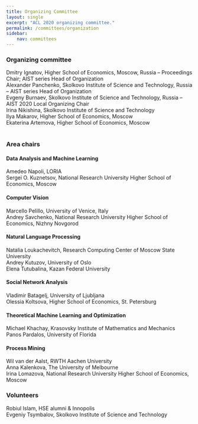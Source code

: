 ```yaml
---
title: Organizing Committee
layout: single
excerpt: "ACL 2020 organizing committee."
permalink: /committees/organization
sidebar: 
    nav: committees 
---
```


<h3>Organizing committee</h3>
Dmitry Ignatov, Higher School of Economics, Moscow, Russia &ndash; Proceedings Chair; AIST series Head of Organization<br/>
Alexander Panchenko, Skolkovo Institute of Science and Technology, Russia &ndash; AIST series Head of Organization<br/>
Evgeny Burnaev, Skolkovo Institute of Science and Technology, Russia &ndash; AIST 2020 Local Organizing Chair<br/>
Irina Nikishina, Skolkovo Institute of Science and Technology<br/>
Ilya Makarov, Higher School of Economics, Moscow<br/>
Ekaterina Artemova, Higher School of Economics, Moscow<br/> <br/>

<h3>Area chairs</h3>

<h4>Data Analysis and Machine Learning</h4>
Amedeo Napoli, LORIA<br/>
Sergei O. Kuznetsov, National Research University Higher School of Economics, Moscow

<h4>Computer Vision</h4>
Marcello Pelillo, University of Venice, Italy<br/>
Andrey Savchenko, National Research University Higher School of Economics, Nizhny Novgorod

<h4>Natural Language Processing</h4>
Natalia Loukachevitch, Research Computing Center of Moscow State University<br/>
Andrey Kutuzov, University of Oslo<br/>
Elena Tutubalina, Kazan Federal University

<h4>Social Network Analysis</h4>
Vladimir Batagelj, University of Ljubljana<br/>
Olessia Koltsova, Higher School of Economics, St. Petersburg

<h4>Theoretical Machine Learning and Optimization</h4>
Michael Khachay, Krasovsky Institute of Mathematics and Mechanics<br/>
Panos Pardalos, University of Florida

<h4>Process Mining</h4>
Wil van der Aalst, RWTH Aachen University<br/>
Anna Kalenkova, The University of Melbourne<br/>
Irina Lomazova, National Research University Higher School of Economics, Moscow


<h3>Volunteers</h3>
Robiul Islam, HSE alumni & Innopolis<br/>
Evgeniy Tsymbalov, Skolkovo Institute of Science and Technology
